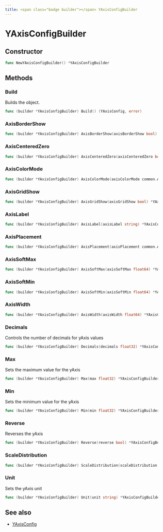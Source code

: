```yaml
---
title: <span class="badge builder"></span> YAxisConfigBuilder
---
```

# <span class="badge builder"></span> YAxisConfigBuilder

## Constructor

```go
func NewYAxisConfigBuilder() *YAxisConfigBuilder
```
## Methods

### <span class="badge object-method"></span> Build

Builds the object.

```go
func (builder *YAxisConfigBuilder) Build() (YAxisConfig, error)
```

### <span class="badge object-method"></span> AxisBorderShow

```go
func (builder *YAxisConfigBuilder) AxisBorderShow(axisBorderShow bool) *YAxisConfigBuilder
```

### <span class="badge object-method"></span> AxisCenteredZero

```go
func (builder *YAxisConfigBuilder) AxisCenteredZero(axisCenteredZero bool) *YAxisConfigBuilder
```

### <span class="badge object-method"></span> AxisColorMode

```go
func (builder *YAxisConfigBuilder) AxisColorMode(axisColorMode common.AxisColorMode) *YAxisConfigBuilder
```

### <span class="badge object-method"></span> AxisGridShow

```go
func (builder *YAxisConfigBuilder) AxisGridShow(axisGridShow bool) *YAxisConfigBuilder
```

### <span class="badge object-method"></span> AxisLabel

```go
func (builder *YAxisConfigBuilder) AxisLabel(axisLabel string) *YAxisConfigBuilder
```

### <span class="badge object-method"></span> AxisPlacement

```go
func (builder *YAxisConfigBuilder) AxisPlacement(axisPlacement common.AxisPlacement) *YAxisConfigBuilder
```

### <span class="badge object-method"></span> AxisSoftMax

```go
func (builder *YAxisConfigBuilder) AxisSoftMax(axisSoftMax float64) *YAxisConfigBuilder
```

### <span class="badge object-method"></span> AxisSoftMin

```go
func (builder *YAxisConfigBuilder) AxisSoftMin(axisSoftMin float64) *YAxisConfigBuilder
```

### <span class="badge object-method"></span> AxisWidth

```go
func (builder *YAxisConfigBuilder) AxisWidth(axisWidth float64) *YAxisConfigBuilder
```

### <span class="badge object-method"></span> Decimals

Controls the number of decimals for yAxis values

```go
func (builder *YAxisConfigBuilder) Decimals(decimals float32) *YAxisConfigBuilder
```

### <span class="badge object-method"></span> Max

Sets the maximum value for the yAxis

```go
func (builder *YAxisConfigBuilder) Max(max float32) *YAxisConfigBuilder
```

### <span class="badge object-method"></span> Min

Sets the minimum value for the yAxis

```go
func (builder *YAxisConfigBuilder) Min(min float32) *YAxisConfigBuilder
```

### <span class="badge object-method"></span> Reverse

Reverses the yAxis

```go
func (builder *YAxisConfigBuilder) Reverse(reverse bool) *YAxisConfigBuilder
```

### <span class="badge object-method"></span> ScaleDistribution

```go
func (builder *YAxisConfigBuilder) ScaleDistribution(scaleDistribution cog.Builder[common.ScaleDistributionConfig]) *YAxisConfigBuilder
```

### <span class="badge object-method"></span> Unit

Sets the yAxis unit

```go
func (builder *YAxisConfigBuilder) Unit(unit string) *YAxisConfigBuilder
```

## See also

 * <span class="badge object-type-struct"></span> [YAxisConfig](./object-YAxisConfig.md)
